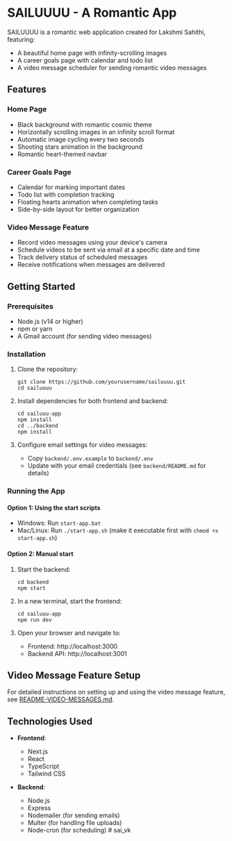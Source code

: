 # SAILUUUU - A Romantic App

SAILUUUU is a romantic web application created for Lakshmi Sahithi, featuring:

- A beautiful home page with infinity-scrolling images
- A career goals page with calendar and todo list
- A video message scheduler for sending romantic video messages

## Features

### Home Page
- Black background with romantic cosmic theme
- Horizontally scrolling images in an infinity scroll format
- Automatic image cycling every two seconds
- Shooting stars animation in the background
- Romantic heart-themed navbar

### Career Goals Page
- Calendar for marking important dates
- Todo list with completion tracking
- Floating hearts animation when completing tasks
- Side-by-side layout for better organization

### Video Message Feature
- Record video messages using your device's camera
- Schedule videos to be sent via email at a specific date and time
- Track delivery status of scheduled messages
- Receive notifications when messages are delivered

## Getting Started

### Prerequisites
- Node.js (v14 or higher)
- npm or yarn
- A Gmail account (for sending video messages)

### Installation

1. Clone the repository:
   ```
   git clone https://github.com/yourusername/sailuuuu.git
   cd sailuuuu
   ```

2. Install dependencies for both frontend and backend:
   ```
   cd sailuuu-app
   npm install
   cd ../backend
   npm install
   ```

3. Configure email settings for video messages:
   - Copy `backend/.env.example` to `backend/.env`
   - Update with your email credentials (see `backend/README.md` for details)

### Running the App

#### Option 1: Using the start scripts
- Windows: Run `start-app.bat`
- Mac/Linux: Run `./start-app.sh` (make it executable first with `chmod +x start-app.sh`)

#### Option 2: Manual start
1. Start the backend:
   ```
   cd backend
   npm start
   ```

2. In a new terminal, start the frontend:
   ```
   cd sailuuu-app
   npm run dev
   ```

3. Open your browser and navigate to:
   - Frontend: http://localhost:3000
   - Backend API: http://localhost:3001

## Video Message Feature Setup

For detailed instructions on setting up and using the video message feature, see [README-VIDEO-MESSAGES.md](sailuuu-app/README-VIDEO-MESSAGES.md).

## Technologies Used

- **Frontend**:
  - Next.js
  - React
  - TypeScript
  - Tailwind CSS

- **Backend**:
  - Node.js
  - Express
  - Nodemailer (for sending emails)
  - Multer (for handling file uploads)
  - Node-cron (for scheduling)
#   s a i _ v k 
 
 
